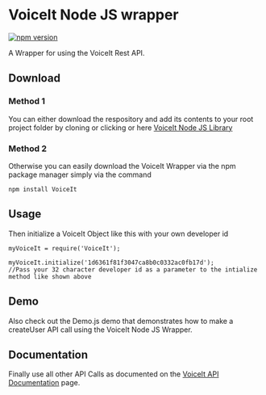 # VoiceIt Node JS wrapper
[![npm version](https://badge.fury.io/js/VoiceIt.svg)](https://badge.fury.io/js/VoiceIt)

A Wrapper for using the VoiceIt Rest API.

## Download
### Method 1
You can either download the respository and add its contents to your root project folder by cloning or clicking or here [VoiceIt Node JS Library](https://github.com/voiceittech/voiceit-nodejs/archive/master.zip)
### Method 2
Otherwise you can easily download the VoiceIt Wrapper via the npm package manager simply via the command
```
npm install VoiceIt
```

## Usage
Then initialize a VoiceIt Object like this with your own developer id
```nodejs
myVoiceIt = require('VoiceIt');

myVoiceIt.initialize('1d6361f81f3047ca8b0c0332ac0fb17d');
//Pass your 32 character developer id as a parameter to the intialize method like shown above
```
## Demo
Also check out the Demo.js demo that demonstrates how to make a createUser API call using the VoiceIt Node JS Wrapper.

## Documentation
Finally use all other API Calls as documented on the [VoiceIt API Documentation](https://siv.voiceprintportal.com/apidocs.jsp) page.
